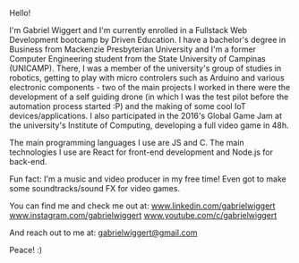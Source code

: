 Hello!

I'm Gabriel Wiggert and I'm currently enrolled in a Fullstack Web Development bootcamp by Driven Education.
I have a bachelor's degree in Business from Mackenzie Presbyterian University and I'm a former Computer Engineering student from the State University of Campinas (UNICAMP). There, I was a member of the university's group of studies in robotics, getting to play with micro controlers such as Arduino and various electronic components - two of the main projects I worked in there were the development of a self guiding drone (in which I was the test pilot before the automation process started :P) and the making of some cool IoT devices/applications. I also participated in the 2016's Global Game Jam at the university's Institute of Computing, developing a full video game in 48h.

The main programming languages I use are JS and C. The main technologies I use are React for front-end development and Node.js for back-end.

Fun fact: I'm a music and video producer in my free time! Even got to make some soundtracks/sound FX for video games.

You can find me and check me out at:
www.linkedin.com/gabrielwiggert
www.instagram.com/gabrielwiggert
www.youtube.com/c/gabrielwiggert

And reach out to me at:
gabrielwiggert@gmail.com

Peace! :)
